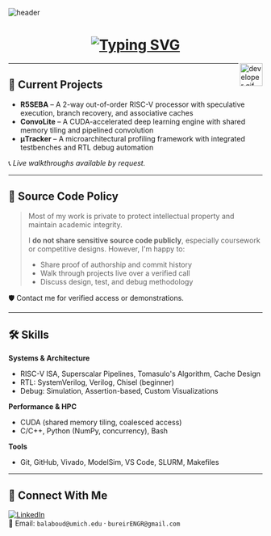 <!-- Header Banner (Fixed) -->
![header](https://capsule-render.vercel.app/api?type=wave&color=0:2E8BC0,100:1B1F3B&height=300&section=header&text=Bureir%20Alaboudi&fontSize=75&animation=fadeIn&fontAlignY=40&desc=No%20framework%2C%20no%20problem&descAlignY=65)



<!-- Typing SVG Intro -->
<h1 align="center">
  <a href="https://git.io/typing-svg">
    <img src="https://readme-typing-svg.herokuapp.com?font=Fira+Code&weight=700&size=24&pause=1000&center=true&vCenter=true&width=435&lines=Hey+%F0%9F%91%8B+I'm+Bureir+Alaboudi;UMich+Computer+Engineering;Systems+%2F+Architecture+%2F+HPC+Lover" alt="Typing SVG" />
  </a>
</h1>

<img src="https://github.com/HalemoGPA/HalemoGPA/blob/main/images/Developer.gif" alt="developer gif" align="right" height="45px">

---

## 🔧 Current Projects

- **R5SEBA** – A 2-way out-of-order RISC-V processor with speculative execution, branch recovery, and associative caches  
- **ConvoLite** – A CUDA-accelerated deep learning engine with shared memory tiling and pipelined convolution  
- **μTracker** – A microarchitectural profiling framework with integrated testbenches and RTL debug automation  

📞 *Live walkthroughs available by request.*

---

## 📣 Source Code Policy

> Most of my work is private to protect intellectual property and maintain academic integrity.  
>  
> I **do not share sensitive source code publicly**, especially coursework or competitive designs. However, I'm happy to:  
> - Share proof of authorship and commit history  
> - Walk through projects live over a verified call  
> - Discuss design, test, and debug methodology  

🛡️ Contact me for verified access or demonstrations.

---

## 🛠️ Skills

**Systems & Architecture**
- RISC-V ISA, Superscalar Pipelines, Tomasulo's Algorithm, Cache Design  
- RTL: SystemVerilog, Verilog, Chisel (beginner)  
- Debug: Simulation, Assertion-based, Custom Visualizations  

**Performance & HPC**
- CUDA (shared memory tiling, coalesced access)  
- C/C++, Python (NumPy, concurrency), Bash  

**Tools**
- Git, GitHub, Vivado, ModelSim, VS Code, SLURM, Makefiles  

---

## 🔗 Connect With Me

[![LinkedIn](https://img.shields.io/badge/LinkedIn-blue?logo=linkedin&logoColor=white&style=for-the-badge)](https://www.linkedin.com/in/bureir/)  
📧 Email: `balaboud@umich.edu` · `bureirENGR@gmail.com`

<!-- Optional: Buy Me A Coffee
If you like what I do, maybe consider buying me a coffee 🥺👉👈

[![Buy Me A Coffee](https://cdn.buymeacoffee.com/buttons/v2/default-red.png)](https://www.buymeacoffee.com/YOURUSERNAME)
-->
